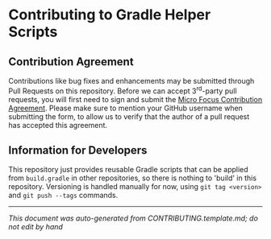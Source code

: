 # Contributing to Gradle Helper Scripts

## Contribution Agreement

Contributions like bug fixes and enhancements may be submitted through Pull Requests on this repository. Before we can accept 3<sup>rd</sup>-party pull requests, you will first need to sign and submit the [Micro Focus Contribution Agreement](https://github.com/fortify/repo-resources/raw/main/static/Open%20Source%20Contribution%20Agreement%20Jan2020v1.pdf). Please make sure to mention your GitHub username when submitting the form, to allow us to verify that the author of a pull request has accepted this agreement. 


<!-- START-INCLUDE:repo-devinfo.md -->

## Information for Developers

This repository just provides reusable Gradle scripts that can be applied from `build.gradle` in other repositories, so there is nothing to 'build' in this repository. Versioning is handled manually for now, using `git tag <version>` and `git push --tags` commands. 

<!-- END-INCLUDE:repo-devinfo.md -->


---

*This document was auto-generated from CONTRIBUTING.template.md; do not edit by hand*
